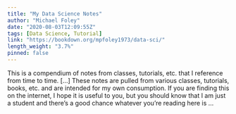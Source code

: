 ```yaml
---
title: "My Data Science Notes"
author: "Michael Foley"
date: "2020-08-03T12:09:55Z"
tags: [Data Science, Tutorial]
link: "https://bookdown.org/mpfoley1973/data-sci/"
length_weight: "3.7%"
pinned: false
---
```


This is a compendium of notes from classes, tutorials, etc. that I reference from time to time. [...] These notes are pulled from various classes, tutorials, books, etc. and are intended for my own consumption. If you are finding this on the internet, I hope it is useful to you, but you should know that I am just a student and there’s a good chance whatever you’re reading here is ...
